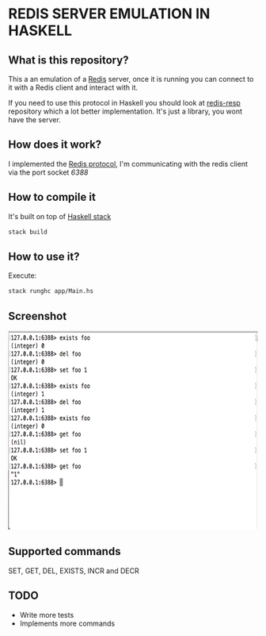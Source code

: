 # REDIS SERVER EMULATION IN HASKELL

## What is this repository?

This a an emulation of a [Redis][1] server, once it is running you can connect to it with a Redis client and interact with it.

If you need to use this protocol in Haskell you should look at [redis-resp][4] repository which a lot better implementation. It's just a library, you wont have the server.

## How does it work?

I implemented the [Redis protocol][3], I'm communicating with the redis client via the port socket *6388*

## How to compile it

It's built on top of [Haskell stack][2]

```bash
stack build
```

## How to use it?

Execute: 

```bash
stack runghc app/Main.hs
```

## Screenshot

<img src="https://github.com/samidarko/redis-server-haskell-emulation/blob/master/screenshot.png" alt="alt text" width="600" height="400">

## Supported commands

SET, GET, DEL, EXISTS, INCR and DECR

## TODO

 * Write more tests
 * Implements more commands
 
[1]: http://redis.io
[2]: https://docs.haskellstack.org/en/stable/README/
[3]: http://redis.io/topics/protocol
[4]: https://gitlab.com/twittner/redis-resp
